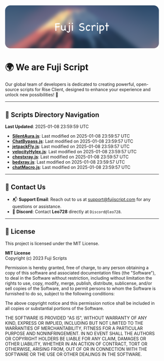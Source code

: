 ![Banner](.github/b.webp)

# 🌍 **We are Fuji Script**

Our global team of developers is dedicated to creating powerful, open-source scripts for Rise Client, designed to enhance your experience and unlock new possibilities! 🌟

---
<!-- SCRIPTS_NAVIGATION_START -->
## 📂 **Scripts Directory Navigation**

**Last Updated**: 2025-01-08 23:59:59 UTC

- **[SilentAura.js](scripts/SilentAura.js)**: Last modified on 2025-01-08 23:59:57 UTC
- **[ChatBypass.js](scripts/ChatBypass.js)**: Last modified on 2025-01-08 23:59:57 UTC
- **[jetpackFly.js](scripts/jetpackFly.js)**: Last modified on 2025-01-08 23:59:57 UTC
- **[velocityHylex.js](scripts/velocityHylex.js)**: Last modified on 2025-01-08 23:59:57 UTC
- **[chestxray.js](scripts/chestxray.js)**: Last modified on 2025-01-08 23:59:57 UTC
- **[bedxray.js](scripts/bedxray.js)**: Last modified on 2025-01-08 23:59:57 UTC
- **[chatMacro.js](scripts/chatMacro.js)**: Last modified on 2025-01-08 23:59:57 UTC

<!-- SCRIPTS_NAVIGATION_END -->

---

## 💬 **Contact Us**  
- 📬 **Support Email**: Reach out to us at [support@fujiscript.com](mailto:support@fujiscript.com) for any questions or assistance.  
- 💬 **Discord**: Contact **Leo728** directly at `Discord@leo728`.

---

## 📜 **License**

This project is licensed under the MIT License.  

**MIT License**  
Copyright (c) 2023 Fuji Scripts  

Permission is hereby granted, free of charge, to any person obtaining a copy of this software and associated documentation files (the "Software"), to deal in the Software without restriction, including without limitation the rights to use, copy, modify, merge, publish, distribute, sublicense, and/or sell copies of the Software, and to permit persons to whom the Software is furnished to do so, subject to the following conditions:  

The above copyright notice and this permission notice shall be included in all copies or substantial portions of the Software.  

THE SOFTWARE IS PROVIDED "AS IS", WITHOUT WARRANTY OF ANY KIND, EXPRESS OR IMPLIED, INCLUDING BUT NOT LIMITED TO THE WARRANTIES OF MERCHANTABILITY, FITNESS FOR A PARTICULAR PURPOSE AND NONINFRINGEMENT. IN NO EVENT SHALL THE AUTHORS OR COPYRIGHT HOLDERS BE LIABLE FOR ANY CLAIM, DAMAGES OR OTHER LIABILITY, WHETHER IN AN ACTION OF CONTRACT, TORT OR OTHERWISE, ARISING FROM, OUT OF OR IN CONNECTION WITH THE SOFTWARE OR THE USE OR OTHER DEALINGS IN THE SOFTWARE.  
